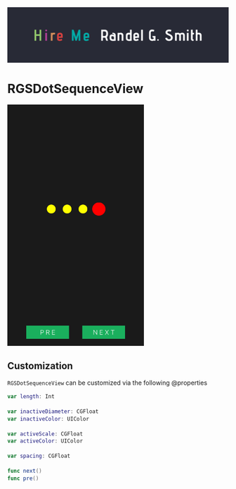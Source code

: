 <a href="https://github.com/RGSSoftware/HireMe">
  <img src="https://github.com/RGSSoftware/HireMe/blob/master/HireMeBanner.png" >
</a>

# RGSDotSequenceView

<img src="https://github.com/RGSSoftware/RGSDotSequenceView/blob/master/screenshots/preview.gif" alt="iPhone 5" width="311" />

## Customization

`RGSDotSequenceView` can be customized via the following @properties

```swift
var length: Int

var inactiveDiameter: CGFloat
var inactiveColor: UIColor

var activeScale: CGFloat
var activeColor: UIColor

var spacing: CGFloat

func next()
func pre()
```
